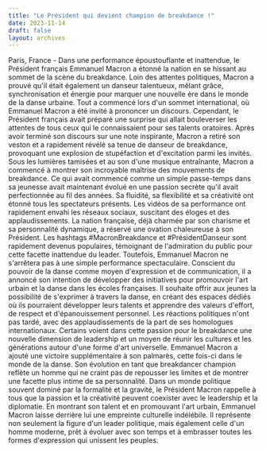 ```yaml
---
title: "Le Président qui devient champion de breakdance !"
date: 2023-11-14
draft: false
layout: archives
---
```


Paris, France - Dans une performance époustouflante et inattendue, le Président français Emmanuel Macron a étonné la nation en se hissant au sommet de la scène du breakdance. Loin des attentes politiques, Macron a prouvé qu'il était également un danseur talentueux, mêlant grâce, synchronisation et énergie pour marquer une nouvelle ère dans le monde de la danse urbaine.
Tout a commencé lors d'un sommet international, où Emmanuel Macron a été invité à prononcer un discours. Cependant, le Président français avait préparé une surprise qui allait bouleverser les attentes de tous ceux qui le connaissaient pour ses talents oratoires. Après avoir terminé son discours sur une note inspirante, Macron a retiré son veston et a rapidement révélé sa tenue de danseur de breakdance, provoquant une explosion de stupéfaction et d'excitation parmi les invités.
Sous les lumières tamisées et au son d'une musique entraînante, Macron a commencé à montrer son incroyable maîtrise des mouvements de breakdance. Ce qui avait commencé comme un simple passe-temps dans sa jeunesse avait maintenant évolué en une passion secrète qu'il avait perfectionnée au fil des années. Sa fluidité, sa flexibilité et sa créativité ont étonné tous les spectateurs présents.
Les vidéos de sa performance ont rapidement envahi les réseaux sociaux, suscitant des éloges et des applaudissements. La nation française, déjà charmée par son charisme et sa personnalité dynamique, a réservé une ovation chaleureuse à son Président. Les hashtags #MacronBreakdance et #PrésidentDanseur sont rapidement devenus populaires, témoignant de l'admiration du public pour cette facette inattendue du leader.
Toutefois, Emmanuel Macron ne s'arrêtera pas à une simple performance spectaculaire. Conscient du pouvoir de la danse comme moyen d'expression et de communication, il a annoncé son intention de développer des initiatives pour promouvoir l'art urbain et la danse dans les écoles françaises. Il souhaite offrir aux jeunes la possibilité de s'exprimer à travers la danse, en créant des espaces dédiés où ils pourraient développer leurs talents et apprendre des valeurs d'effort, de respect et d'épanouissement personnel.
Les réactions politiques n'ont pas tardé, avec des applaudissements de la part de ses homologues internationaux. Certains voient dans cette passion pour le breakdance une nouvelle dimension de leadership et un moyen de réunir les cultures et les générations autour d'une forme d'art universelle.
Emmanuel Macron a ajouté une victoire supplémentaire à son palmarès, cette fois-ci dans le monde de la danse. Son évolution en tant que breakdancer champion reflète un homme qui ne craint pas de repousser les limites et de montrer une facette plus intime de sa personnalité. Dans un monde politique souvent dominé par la formalité et la gravité, le Président Macron rappelle à tous que la passion et la créativité peuvent coexister avec le leadership et la diplomatie.
En montrant son talent et en promouvant l'art urbain, Emmanuel Macron laisse derrière lui une empreinte culturelle indélébile. Il représente non seulement la figure d'un leader politique, mais également celle d'un homme moderne, prêt à évoluer avec son temps et à embrasser toutes les formes d'expression qui unissent les peuples.
